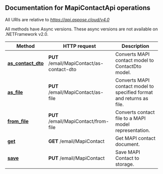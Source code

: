
## Documentation for MapiContactApi operations

All URIs are relative to *https://api.aspose.cloud/v4.0*

All methods have Async versions. These async versions are not available on .NETFramework v2.0.

Method | HTTP request | Description
------------- | ------------- | -------------
[**as_contact_dto**](MapiContactApi.md#as_contact_dto)| **PUT** /email/MapiContact/as-contact-dto| Converts MAPI contact model to ContactDto model.             
[**as_file**](MapiContactApi.md#as_file)| **PUT** /email/MapiContact/as-file| Converts MAPI contact model to specified format and returns as file.             
[**from_file**](MapiContactApi.md#from_file)| **PUT** /email/MapiContact/from-file| Converts contact file to a MAPI model representation.             
[**get**](MapiContactApi.md#get)| **GET** /email/MapiContact| Get MAPI contact document.             
[**save**](MapiContactApi.md#save)| **PUT** /email/MapiContact| Save MAPI Contact to storage.             

